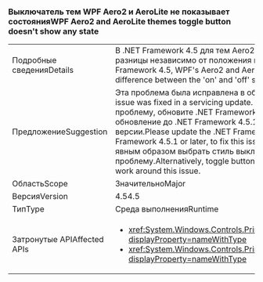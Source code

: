 ### <a name="wpf-aero2-and-aerolite-themes-toggle-button-doesnt-show-any-state"></a><span data-ttu-id="a41d5-101">Выключатель тем WPF Aero2 и AeroLite не показывает состояния</span><span class="sxs-lookup"><span data-stu-id="a41d5-101">WPF Aero2 and AeroLite themes toggle button doesn't show any state</span></span>

|   |   |
|---|---|
|<span data-ttu-id="a41d5-102">Подробные сведения</span><span class="sxs-lookup"><span data-stu-id="a41d5-102">Details</span></span>|<span data-ttu-id="a41d5-103">В .NET Framework 4.5 для тем Aero2 и AeroLite в WPF не видно разницы независимо от положения выключателя.</span><span class="sxs-lookup"><span data-stu-id="a41d5-103">In the .NET Framework 4.5, WPF&#39;s Aero2 and AeroLite themes do not show a difference between the &#39;on&#39; and &#39;off&#39; states of a toggle button.</span></span>|
|<span data-ttu-id="a41d5-104">Предложение</span><span class="sxs-lookup"><span data-stu-id="a41d5-104">Suggestion</span></span>|<span data-ttu-id="a41d5-105">Эта проблема была исправлена в обновлении обслуживания.</span><span class="sxs-lookup"><span data-stu-id="a41d5-105">This issue was fixed in a servicing update.</span></span> <span data-ttu-id="a41d5-106">Чтобы устранить эту проблему, обновите .NET Framework 4.5 или выполните обновление до .NET Framework 4.5.1 или более поздней версии.</span><span class="sxs-lookup"><span data-stu-id="a41d5-106">Please update the .NET Framework 4.5, or upgrade to .NET Framework 4.5.1 or later, to fix this issue.</span></span> <span data-ttu-id="a41d5-107">Кроме того, можно явным образом выбрать стиль выключателей, чтобы решить эту проблему.</span><span class="sxs-lookup"><span data-stu-id="a41d5-107">Alternatively, toggle buttons may be explicitly styled to work around this issue.</span></span>|
|<span data-ttu-id="a41d5-108">Область</span><span class="sxs-lookup"><span data-stu-id="a41d5-108">Scope</span></span>|<span data-ttu-id="a41d5-109">Значительно</span><span class="sxs-lookup"><span data-stu-id="a41d5-109">Major</span></span>|
|<span data-ttu-id="a41d5-110">Версия</span><span class="sxs-lookup"><span data-stu-id="a41d5-110">Version</span></span>|<span data-ttu-id="a41d5-111">4.5</span><span class="sxs-lookup"><span data-stu-id="a41d5-111">4.5</span></span>|
|<span data-ttu-id="a41d5-112">Тип</span><span class="sxs-lookup"><span data-stu-id="a41d5-112">Type</span></span>|<span data-ttu-id="a41d5-113">Среда выполнения</span><span class="sxs-lookup"><span data-stu-id="a41d5-113">Runtime</span></span>|
|<span data-ttu-id="a41d5-114">Затронутые API</span><span class="sxs-lookup"><span data-stu-id="a41d5-114">Affected APIs</span></span>|<ul><li><xref:System.Windows.Controls.Primitives.ToggleButton?displayProperty=nameWithType></li><li><xref:System.Windows.Controls.Primitives.ToggleButton.%23ctor?displayProperty=nameWithType></li></ul>|

